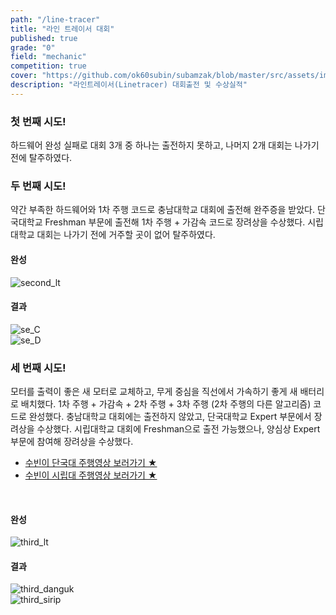 ```yaml
---
path: "/line-tracer"
title: "라인 트레이서 대회"
published: true
grade: "0"
field: "mechanic"
competition: true
cover: "https://github.com/ok60subin/subamzak/blob/master/src/assets/images/lt_third.jpg?raw=true"
description: "라인트레이서(Linetracer) 대회출전 및 수상실적"
---
```


<h3>첫 번째 시도!</h3>
<p>
    하드웨어 완성 실패로 대회 3개 중 하나는 출전하지 못하고, 나머지 2개 대회는 나가기 전에 탈주하였다.
</p>
<h3>두 번째 시도!</h3>
<p>
    약간 부족한 하드웨어와 1차 주행 코드로 충남대학교 대회에 출전해 완주증을 받았다.
    단국대학교 Freshman 부문에 출전해 1차 주행 + 가감속 코드로 장려상을 수상했다.
    시립대학교 대회는 나가기 전에 거주할 곳이 없어 탈주하였다.
</p>
<h4>완성</h4>
<div class="box alt">
    <div class="row gtr-50 gtr-uniform prize">
    <div class="col-12"><span class="image fit"><img src="https://github.com/ok60subin/subamzak/blob/master/src/assets/images/lt_second.jpg?raw=true" alt="second_lt"></span></div>
    </div>
        </div>
<h4>결과</h4>


<div class="box alt threeimg">
              <div class="row gtr-50 gtr-uniform imgs prize">
                <div class="col-4"><span class="image fit"><img src="https://github.com/ok60subin/subamzak/blob/master/src/assets/images/se_c.png?raw=true"  alt="se_C"></span></div>
                <div class="col-4"><span class="image fit"><img src="https://github.com/ok60subin/subamzak/blob/master/src/assets/images/se_d.png?raw=true" alt="se_D"></span></div>
              </div>
</div>

<h3>세 번째 시도!</h3>
<p>
    모터를 출력이 좋은 새 모터로 교체하고, 무게 중심을 직선에서 가속하기 좋게 새 배터리로 배치했다.
    1차 주행 + 가감속 + 2차 주행 + 3차 주행 (2차 주행의 다른 알고리즘) 코드로 완성했다.
    충남대학교 대회에는 출전하지 않았고, 단국대학교 Expert 부문에서 장려상을 수상했다.
    시립대학교 대회에 Freshman으로 출전 가능했으나, 양심상 Expert 부문에 참여해 장려상을 수상했다. 
    <br/>
    <div style="textAlign:right; display:'block;">
    <div class="row">
    <div class="col-6 col-12-medium"></div>
        <div class="col-6 col-12-medium">
            <ul class="actions stacked">
            <li>
            <a href="javascript:window.open('https://www.youtube.com/watch?v=NRmuj_KNjYQ&list=PL9E7UTwfgnXV_xkbtL9u22o7s-qRl5rPe&index=11','DANGUK','')" class="button fit">수빈이 단국대 주행영상 보러가기 ★</a>
            </li>
            <li>
            <a href="javascript:window.open('https://www.youtube.com/watch?v=Euk7J_Nyr_M','SIRIP','')" class="button primary fit">수빈이 시립대 주행영상 보러가기 ★</a>
            </li>
            </ul>
        </div>
    </div>
    </div>
    <br/>
</p>
<h4>완성</h4>
<div class="box alt">
    <div class="row gtr-50 gtr-uniform prize">
    <div class="col-12"><span class="image fit"> <img src="https://github.com/ok60subin/subamzak/blob/master/src/assets/images/lt_third.jpg?raw=true" alt="third_lt"></span></div>
    </div>
</div>
<h4>결과</h4>

<div class="box alt threeimg">
              <div class="row gtr-50 gtr-uniform imgs prize">
                <div class="col-4"><span class="image fit"><img src="https://github.com/ok60subin/subamzak/blob/master/src/assets/images/th_d.png?raw=true"  alt="third_danguk"></span></div>
                <div class="col-4"><span class="image fit"><img src="https://github.com/ok60subin/subamzak/blob/master/src/assets/images/th_s.png?raw=true" alt="third_sirip"></span></div>
              </div>
</div>

